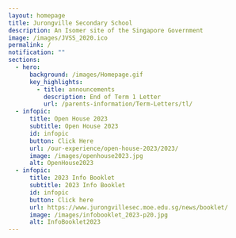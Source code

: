 ```yaml
---
layout: homepage
title: Jurongville Secondary School
description: An Isomer site of the Singapore Government
image: /images/JVSS_2020.ico
permalink: /
notification: ""
sections:
  - hero:
      background: /images/Homepage.gif
      key_highlights:
        - title: announcements
          description: End of Term 1 Letter
          url: /parents-information/Term-Letters/tl/
  - infopic:
      title: Open House 2023
      subtitle: Open House 2023
      id: infopic
      button: Click Here
      url: /our-experience/open-house-2023/2023/
      image: /images/openhouse2023.jpg
      alt: OpenHouse2023
  - infopic:
      title: 2023 Info Booklet
      subtitle: 2023 Info Booklet
      id: infopic
      button: Click here
      url: https://www.jurongvillesec.moe.edu.sg/news/booklet/
      image: /images/infobooklet_2023-p20.jpg
      alt: InfoBooklet2023
---
```

